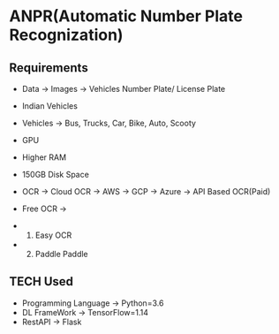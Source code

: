 # ANPR(Automatic Number Plate Recognization)

##  Requirements

* Data -> Images -> Vehicles Number Plate/ License Plate
* Indian Vehicles
* Vehicles -> Bus, Trucks, Car, Bike, Auto, Scooty
* GPU
* Higher RAM
* 150GB Disk Space
* OCR -> Cloud OCR -> AWS -> GCP -> Azure -> API Based OCR(Paid)

* Free OCR -> 
* 1) Easy OCR
* 2) Paddle Paddle

## TECH Used

* Programming Language -> Python=3.6
* DL FrameWork -> TensorFlow=1.14
* RestAPI -> Flask